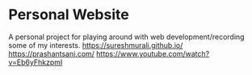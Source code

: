# Personal Website
A personal project for playing around with web development/recording some of my interests.
https://sureshmurali.github.io/
https://prashantsani.com/
https://www.youtube.com/watch?v=Eb6yFhkzpmI